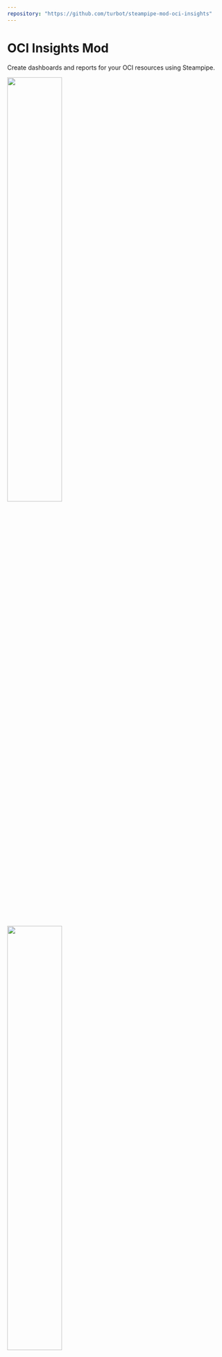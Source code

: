 ```yaml
---
repository: "https://github.com/turbot/steampipe-mod-oci-insights"
---
```


# OCI Insights Mod

Create dashboards and reports for your OCI resources using Steampipe.

<img src="https://raw.githubusercontent.com/turbot/steampipe-mod-oci-insights/release/v0.1/docs/images/oci_objecstorage_bucket_dashboard.png" width="50%" type="thumbnail"/>
<img src="https://raw.githubusercontent.com/turbot/steampipe-mod-oci-insights/release/v0.1/docs/images/oci_identity_api_key_age.png" width="50%" type="thumbnail"/>
<img src="https://raw.githubusercontent.com/turbot/steampipe-mod-oci-insights/release/v0.1/docs/images/oci_blockstorage_block_volume_encryption.png" width="50%" type="thumbnail"/>
<img src="https://raw.githubusercontent.com/turbot/steampipe-mod-oci-insights/release/v0.1/docs/images/oci_objectstorage_bucket_public_access.png" width="50%" type="thumbnail"/>

## Overview

Dashboards can help answer questions like:

- How many resources do I have?
- How old are my resources?
- Are there any publicly accessible resources?
- Is encryption enabled and what keys are used for encryption?
- Is versioning enabled?

Dashboards are available for 10+ services, including Block Storage, Compute, Identity, Object Storage, VCN, and more!

## References

[OCI](https://cloud.oracle.com/) provides on-demand cloud computing platforms and APIs to authenticated customers on a metered pay-as-you-go basis.

[Steampipe](https://steampipe.io) is an open source CLI to instantly query cloud APIs using SQL.

[Steampipe Mods](https://steampipe.io/docs/reference/mod-resources#mod) are collections of `named queries`, codified `controls` that can be used to test current configuration of your cloud resources against a desired configuration, and `dashboards` that organize and display key pieces of information.

## Documentation

- **[Dashboards →](https://hub.steampipe.io/mods/turbot/oci_insights/dashboards)**

## Getting started

### Installation

1) Install the OCI plugin:
```shell
steampipe plugin install oci
```

2) Clone this repo:
```sh
git clone https://github.com/turbot/steampipe-mod-oci-insights.git
cd steampipe-mod-oci-insights
```

### Usage

Start your dashboard server to get started:

```shell
steampipe dashboard
```

By default, the dashboard interface will then be launched in a new browser window at https://localhost:9194.

From here, you can view all of your dashboards and reports.

### Credentials

This mod uses the credentials configured in the [Steampipe OCI plugin](https://hub.steampipe.io/plugins/turbot/oci).

## Get involved

* Contribute: [GitHub Repo](https://github.com/turbot/steampipe-mod-oci-insights)
* Community: [Slack Channel](https://steampipe.io/community/join)
